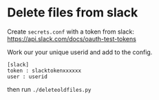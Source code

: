 # Delete files from slack

Create `secrets.conf` with a token from slack: https://api.slack.com/docs/oauth-test-tokens

Work our your unique userid and add to the config.

```
[slack]
token : slacktokenxxxxxx
user : userid
```

then run `./deleteoldfiles.py`


